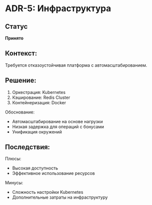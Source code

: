 # ADR-5: Инфраструктура

## Статус
**Принято**

## Контекст:
Требуется отказоустойчивая платформа с автомасштабированием.

## Решение:
1. Оркестрация: Kubernetes
2. Кэширование: Redis Cluster
3. Контейнеризация: Docker

Обоснование:
- Автомасштабирование на основе нагрузки
- Низкая задержка для операций с бонусами
- Унификация окружений

## Последствия:
Плюсы:
- Высокая доступность
- Эффективное использование ресурсов

Минусы:
- Сложность настройки Kubernetes
- Дополнительные затраты на инфраструктуру
